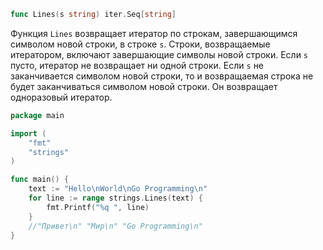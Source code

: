```go
func Lines(s string) iter.Seq[string]
```

Функция `Lines` возвращает итератор по строкам, завершающимся символом новой строки, в строке `s`. Строки, возвращаемые итератором, включают завершающие символы новой строки. Если `s` пусто, итератор не возвращает ни одной строки. Если `s` не заканчивается символом новой строки, то и возвращаемая строка не будет заканчиваться символом новой строки. Он возвращает одноразовый итератор.

```go
package main

import (
	"fmt"
	"strings"
)

func main() {
	text := "Hello\nWorld\nGo Programming\n"
	for line := range strings.Lines(text) {
		fmt.Printf("%q ", line)
	}
	//"Привет\n" "Мир\n" "Go Programming\n"
}
```
